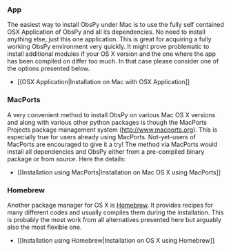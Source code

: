 ### App

The easiest way to install ObsPy under Mac is to use the fully self contained OSX Application of ObsPy and all its dependencies. No need to install anything else, just this one application. This is great for acquiring a fully working ObsPy environment very quickly. It might prove problematic to install additional modules if your OS X version and the one where the app has been compiled on differ too much. In that case please consider one of the options presented below.

  * [[OSX Application|Installation on Mac with OSX Application]]

### MacPorts

A very convenient method to install ObsPy on various Mac OS X versions and along with various other python packages is though the MacPorts Projects package management system (http://www.macports.org). This is especially true for users already using MacPorts. Not-yet-users of MacPorts are encouraged to give it a try! The method via MacPorts would install all dependencies and ObsPy either from a pre-compiled binary package or from source. Here the details:

  * [[Installation using MacPorts|Installation on Mac OS X using MacPorts]]

### Homebrew

Another package manager for OS X is [Homebrew](http://brew.sh/). It provides recipes for many different codes and usually compiles them during the installation. This is probably the most work from all alternatives presented here but arguably also the most flexible one.

 * [[Installation using Homebrew|Installation on OS X using Homebrew]]
